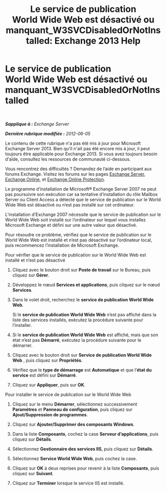 ﻿---
title: 'Le service de publication World Wide Web est désactivé ou manquant_W3SVCDisabledOrNotInstalled: Exchange 2013 Help'
TOCTitle: Le service de publication World Wide Web est désactivé ou manquant_W3SVCDisabledOrNotInstalled
ms:assetid: 2d26d778-ddf1-4225-b5e2-f6b49d819c94
ms:mtpsurl: https://technet.microsoft.com/fr-fr/library/ms.exch.setupreadiness.w3svcdisabledornotinstalled(v=EXCHG.150)
ms:contentKeyID: 50477748
ms.date: 05/23/2018
mtps_version: v=EXCHG.150
ms.translationtype: MT
---

# Le service de publication World Wide Web est désactivé ou manquant\_W3SVCDisabledOrNotInstalled

 

_**Sapplique à :** Exchange Server_

_**Dernière rubrique modifiée :** 2012-06-05_

Le contenu de cette rubrique n'a pas été mis à jour pour Microsoft Exchange Server 2013. Bien qu'il n'ait pas été encore mis à jour, il peut toujours être applicable pour Exchange 2013. Si vous avez toujours besoin d'aide, consultez les ressources de communauté ci-dessous.

Vous rencontrez des difficultés ? Demandez de l’aide en participant aux forums Exchange. Visitez les forums sur les pages [Exchange Server](https://go.microsoft.com/fwlink/p/?linkid=60612), [Exchange Online](https://go.microsoft.com/fwlink/p/?linkid=267542), et [Exchange Online Protection](https://go.microsoft.com/fwlink/p/?linkid=285351).

Le programme d’installation de Microsoft® Exchange Server 2007 ne peut pas poursuivre son exécution car sa tentative d’installation du rôle Mailbox Server ou Client Access a détecté que le service de publication sur le World Wide Web est désactivé ou n’est pas installé sur cet ordinateur.

L’installation d’Exchange 2007 nécessite que le service de publication sur le World Wide Web soit installé sur l’ordinateur sur lequel vous installez Microsoft Exchange et défini sur une autre valeur que désactivé.

Pour résoudre ce problème, vérifiez que le service de publication sur le World Wide Web est installé et n’est pas désactivé sur l’ordinateur local, puis recommencez l’installation de Microsoft Exchange.

Pour vérifier que le service de publication sur le World Wide Web est installé et n’est pas désactivé

1.  Cliquez avec le bouton droit sur **Poste de travail** sur le Bureau, puis cliquez sur **Gérer**.

2.  Développez le nœud **Services et applications**, puis cliquez sur le nœud **Services**.

3.  Dans le volet droit, recherchez le **service de publication World Wide Web**.
    
    Si le **service de publication World Wide Web** n’est pas affiché dans la liste des services installés, exécutez la procédure suivante pour l’installer.

4.  Si le **service de publication World Wide Web** est affiché, mais que son état n’est pas **Démarré**, exécutez la procédure suivante pour le démarrer.

5.  Cliquez avec le bouton droit sur **Service de publication World Wide Web** , puis cliquez sur **Propriétés**.

6.  Vérifiez que le **type de démarrage** est **Automatique** et que l’**état du service** est défini sur **Démarré**.

7.  Cliquez sur **Appliquer**, puis sur **OK**.

Pour installer le service de publication sur le World Wide Web

1.  Cliquez sur le menu **Démarrer**, sélectionnez successivement **Paramètres** et **Panneau de configuration**, puis cliquez sur **Ajout/Suppression de programmes**.

2.  Cliquez sur **Ajouter/Supprimer des composants Windows**.

3.  Dans la liste **Composants**, cochez la case **Serveur d’applications**, puis cliquez sur **Détails**.

4.  Sélectionnez **Gestionnaire des services IIS**, puis cliquez sur **Détails**.

5.  Sélectionnez **Service World Wide Web**, puis cochez la case.

6.  Cliquez sur **OK** à deux reprises pour revenir à la liste **Composants**, puis cliquez sur **Suivant**.

7.  Cliquez sur **Terminer** lorsque le service IIS est installé.

